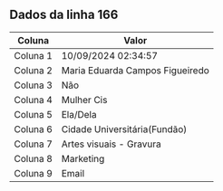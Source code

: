 ## Dados da linha 166

| Coluna | Valor |
|--------|-------|
| Coluna 1 | 10/09/2024 02:34:57 |
| Coluna 2 | Maria Eduarda Campos Figueiredo |
| Coluna 3 | Não |
| Coluna 4 | Mulher Cis |
| Coluna 5 | Ela/Dela |
| Coluna 6 | Cidade Universitária(Fundão) |
| Coluna 7 | Artes visuais - Gravura |
| Coluna 8 | Marketing |
| Coluna 9 | Email |
